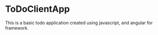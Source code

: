 # ToDoClientApp
This is a basic todo application created using javascript, and angular for framework.
